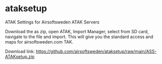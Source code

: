 # ataksetup
ATAK Settings for Airsoftsweden ATAK Servers

Download the as zip, open ATAK, Import Manager, select from SD card, navigate to the file and import.
This will give you the standard access and maps for airsoftsweden.com TAK.

Download link: https://github.com/airsoftsweden/ataksetup/raw/main/ASS-ATAKsetup.zip
